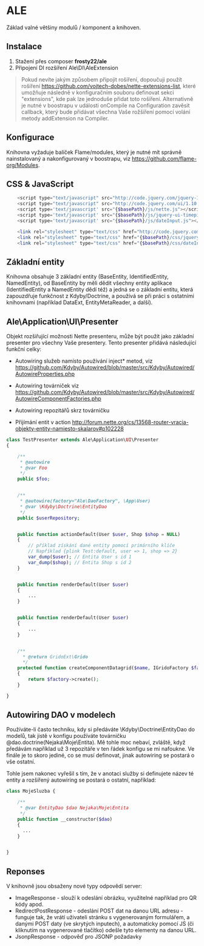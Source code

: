 ALE
===

Základ valné většiny modulů / komponent a knihoven.


Instalace
---------

1. Stažení přes composer **frosty22/ale**
2. Připojení DI rozšíření Ale\DI\AleExtension

> Pokud nevíte jakým způsobem připojit rošíření, dopoučuji použít rošíření https://github.com/vojtech-dobes/nette-extensions-list, které umožňuje následně v konfiguračním souboru definovat sekci "extensions", kde pak lze jednoduše přidat toto rošíření. Alternativně je nutné v boostrapu v události onCompile na Configuration zavěsit callback, který bude přidávat všechna Vaše rožšíření pomocí volání metody addExtension na Compiler.


Konfigurace
-----------

Knihovna vyžaduje balíček Flame/modules, který je nutné mít správně nainstalovaný a nakonfigurovaný v boostrapu, viz
https://github.com/flame-org/Modules.


CSS & JavaScript
----------------

```php
	<script type="text/javascript" src="http://code.jquery.com/jquery-1.9.1.js"></script>
	<script type="text/javascript" src="http://code.jquery.com/ui/1.10.3/jquery-ui.js"></script>
	<script type='text/javascript' src="{$basePath}/js/nette.js"></script>
	<script type='text/javascript' src="{$basePath}/js/jquery-ui-timepicker-addon.min.js"></script>
	<script type='text/javascript' src="{$basePath}/js/dateInput.js"></script>

	<link rel="stylesheet" type="text/css" href="http://code.jquery.com/ui/1.10.3/themes/smoothness/jquery-ui.css">
	<link rel="stylesheet" type="text/css" href="{$basePath}/css/jquery-ui-timepicker-addon.min.css">
	<link rel="stylesheet" type="text/css" href="{$basePath}/css/dateInput.css">
```


Základní entity
---------------

Knihovna obsahuje 3 základní entity (BaseEntity, IdentifiedEntity, NamedEntity), od BaseEntity by měli dědit všechny entity aplikace (IdentifiedEntity a NamedEntity dědí též) a jedná se o základní entitu, která zapouzdřuje funkčnost z Kdyby/Doctrine, a používá se při práci s ostatními knihovnami (například DataExt, EntityMetaReader, a další).



Ale\Application\UI\Presenter
----------------------------

Objekt rozšiřující možnosti Nette presenteru, může být použit jako základní presenter pro všechny Vaše presentery. Tento presenter přidává následující funkční celky:

- Autowiring služeb namísto používání inject* metod, viz https://github.com/Kdyby/Autowired/blob/master/src/Kdyby/Autowired/AutowireProperties.php

- Autowiring továrniček viz https://github.com/Kdyby/Autowired/blob/master/src/Kdyby/Autowired/AutowireComponentFactories.php

- Autowiring repozitářů skrz továrničku

- Přijímání entit v action http://forum.nette.org/cs/13568-router-vracia-objekty-entity-namiesto-skalarov#p102228


```php
class TestPresenter extends Ale\Application\UI\Presenter
{

	/**
	 * @autowire
	 * @var Foo
	 */
	public $foo;


	/**
	 * @autowire(factory="Ale\DaoFactory", \App\User)
	 * @var \Kdyby\Doctrine\EntityDao
	 */
	public $userRepository;


    public function actionDefault(User $user, Shop $shop = NULL)
    {
        // příklad získání dané entity pomocí primárního klíče
        // Například {plink Test:default, user => 1, shop => 2}
        var_dump($user); // Entita User s id 1
        var_dump($shop); // Entita Shop s id 2
    }


    public function renderDefault(User $user)
    {
        ...
    }


    public function renderDefault(User $user)
    {
        ...
    }


    /**
      * @return GridoExt\Grido
      */
    protected function createComponentDatagrid($name, IGridoFactory $factory)
    {
    	return $factory->create();
    }

}

```


Autowiring DAO v modelech
--------------------------------

Používáte-li často techniku, kdy si předáváte \Kdyby\Doctrine\EntityDao do modelů, tak jistě v konfigu používáte továrničku @dao.doctrine(Nejaka\Moje\Entita). Mě tohle moc nebaví, zvláště, když předávám například už 3 repozitáře v ten řádek konfigu se mi nafoukne. Ve finále je to skoro jediné, co se musí definovat, jinak autowiring se postará o vše ostatní.

Tohle jsem nakonec vyřešil s tím, že v anotaci služby si definujete název té entity a rozšířený autowiring se postará o ostatní, například:


```php
class MojeSluzba {

	/**
	 * @var EntityDao $dao Nejaka\Moje\Entita
	 */
	public function __constructor($dao)
	{
	  ...
	}


}
```


Reponses
--------

V knihovně jsou obsaženy nové typy odpovědí server:

- ImageResponse - slouží k odeslání obrázku, využitelné například pro QR kódy apod.
- RedirectPostResponse - odeslání POST dat na danou URL adresu - funguje tak, že vrátí uživateli stránku s vygenerovaným formulářem, a danými POST daty (ve skrytých inputech), a automaticky pomocí JS (či kliknutím na vygenerované tlačítko) odešle tyto elementy na danou URL.
- JsonpResponse - odpověď pro JSONP požadavky